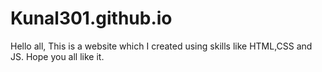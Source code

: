 # Kunal301.github.io

Hello all, This is a website which I created using skills like HTML,CSS and JS.
Hope you all like it.
